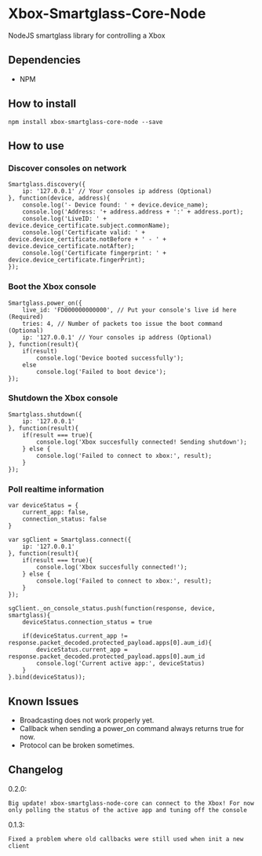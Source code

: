 # Xbox-Smartglass-Core-Node

NodeJS smartglass library for controlling a Xbox

## Dependencies

- NPM

## How to install

```npm install xbox-smartglass-core-node --save```

## How to use

### Discover consoles on network

```
Smartglass.discovery({
    ip: '127.0.0.1' // Your consoles ip address (Optional)
}, function(device, address){
    console.log('- Device found: ' + device.device_name);
    console.log('Address: '+ address.address + ':' + address.port);
    console.log('LiveID: ' + device.device_certificate.subject.commonName);
    console.log('Certificate valid: ' + device.device_certificate.notBefore + ' - ' + device.device_certificate.notAfter);
    console.log('Certificate fingerprint: ' + device.device_certificate.fingerPrint);
});
```

### Boot the Xbox console

```
Smartglass.power_on({
    live_id: 'FD000000000000', // Put your console's live id here (Required)
    tries: 4, // Number of packets too issue the boot command (Optional)
    ip: '127.0.0.1' // Your consoles ip address (Optional)
}, function(result){
    if(result)
        console.log('Device booted successfully');
    else
        console.log('Failed to boot device');
});
```

### Shutdown the Xbox console

```
Smartglass.shutdown({
    ip: '127.0.0.1'
}, function(result){
    if(result === true){
        console.log('Xbox succesfully connected! Sending shutdown');
    } else {
        console.log('Failed to connect to xbox:', result);
    }
});
```

### Poll realtime information

```
var deviceStatus = {
    current_app: false,
    connection_status: false
}

var sgClient = Smartglass.connect({
    ip: '127.0.0.1'
}, function(result){
    if(result === true){
        console.log('Xbox succesfully connected!');
    } else {
        console.log('Failed to connect to xbox:', result);
    }
});

sgClient._on_console_status.push(function(response, device, smartglass){
    deviceStatus.connection_status = true

    if(deviceStatus.current_app != response.packet_decoded.protected_payload.apps[0].aum_id){
        deviceStatus.current_app = response.packet_decoded.protected_payload.apps[0].aum_id
        console.log('Current active app:', deviceStatus)
    }
}.bind(deviceStatus));
```

## Known Issues

- Broadcasting does not work properly yet.
- Callback when sending a power_on command always returns true for now.
- Protocol can be broken sometimes.

## Changelog

0.2.0:

    Big update! xbox-smartglass-node-core can connect to the Xbox! For now only polling the status of the active app and tuning off the console

0.1.3:

    Fixed a problem where old callbacks were still used when init a new client
